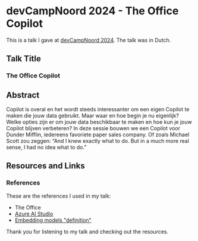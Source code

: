 # devCampNoord 2024 - The Office Copilot

This is a talk I gave at [devCampNoord 2024](https://devnetnoord.nl/). The talk was in Dutch.

## Talk Title

### The Office Copilot

## Abstract

Copilot is overal en het wordt steeds interessanter om een eigen Copilot te maken die jouw data gebruikt. Maar waar en hoe begin je nu eigenlijk? Welke opties zijn er om jouw data beschikbaar te maken en hoe kun je jouw Copilot blijven verbeteren?
In deze sessie bouwen we een Copilot voor Dunder Mifflin, iedereens favoriete paper sales company. Of zoals Michael Scott zou zeggen: “And I knew exactly what to do. But in a much more real sense, I had no idea what to do.”

## Resources and Links

### References

These are the references I used in my talk:

- The Office
- [Azure AI Studio](https://ai.azure.com)
- [Embedding models "definition"](https://openai.com/blog/new-and-improved-embedding-model#:~:text=Embeddings%20are%20numerical%20representations%20of%20concepts%20converted%20to%20number%20sequences%2C%20which%20make%20it%20easy%20for%20computers%20to%20understand%20the%20relationships%20between%20those%20concepts.)

Thank you for listening to my talk and checking out the resources.